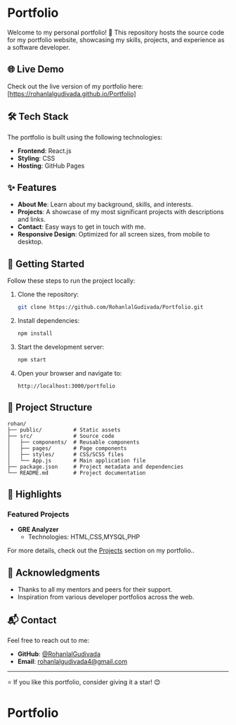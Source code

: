 # Portfolio

Welcome to my personal portfolio! 🎉 This repository hosts the source code for my portfolio website, showcasing my skills, projects, and experience as a software developer.

## 🌐 Live Demo
Check out the live version of my portfolio here: [https://rohanlalgudivada.github.io/Portfolio]

## 🛠️ Tech Stack
The portfolio is built using the following technologies:

- **Frontend**: React.js
- **Styling**: CSS
- **Hosting**: GitHub Pages

## ✨ Features
- **About Me**: Learn about my background, skills, and interests.
- **Projects**: A showcase of my most significant projects with descriptions and links.
- **Contact**: Easy ways to get in touch with me.
- **Responsive Design**: Optimized for all screen sizes, from mobile to desktop.

## 🚀 Getting Started
Follow these steps to run the project locally:

1. Clone the repository:
   ```bash
   git clone https://github.com/RohanlalGudivada/Portfolio.git
   ```

2. Install dependencies:
   ```bash
   npm install
   ```

3. Start the development server:
   ```bash
   npm start
   ```

5. Open your browser and navigate to:
   ```
   http://localhost:3000/portfolio
   ```

## 📁 Project Structure
```
rohan/
├── public/          # Static assets
├── src/             # Source code
│   ├── components/  # Reusable components
│   ├── pages/       # Page components
│   ├── styles/      # CSS/SCSS files
│   └── App.js       # Main application file
├── package.json     # Project metadata and dependencies
└── README.md        # Project documentation
```

## 🌟 Highlights
### Featured Projects
- **GRE Analyzer**
  - Technologies: HTML,CSS,MYSQL,PHP


For more details, check out the [Projects](https://rohanlalgudivada.github.io/Portfolio#projects) section on my portfolio..

## 🙌 Acknowledgments
- Thanks to all my mentors and peers for their support.
- Inspiration from various developer portfolios across the web.

## 📬 Contact
Feel free to reach out to me:
- **GitHub**: [@RohanlalGudivada](https://github.com/RohanlalGudivada)
- **Email**: rohanlalgudivada4@gmail.com

---

⭐️ If you like this portfolio, consider giving it a star! 😊
# Portfolio
